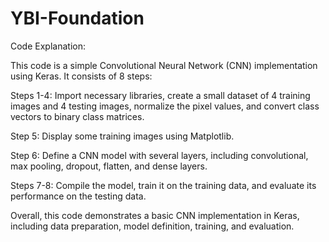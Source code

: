 # YBI-Foundation
Code Explanation:

This code is a simple Convolutional Neural Network (CNN) implementation using Keras. It consists of 8 steps:

Steps 1-4: Import necessary libraries, create a small dataset of 4 training images and 4 testing images, normalize the pixel values, and convert class vectors to binary class matrices.

Step 5: Display some training images using Matplotlib.

Step 6: Define a CNN model with several layers, including convolutional, max pooling, dropout, flatten, and dense layers.

Steps 7-8: Compile the model, train it on the training data, and evaluate its performance on the testing data.

Overall, this code demonstrates a basic CNN implementation in Keras, including data preparation, model definition, training, and evaluation.
